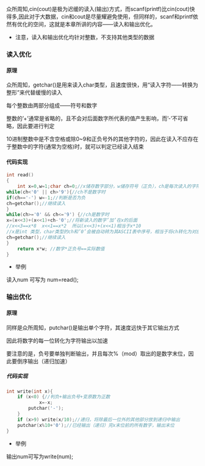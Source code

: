 众所周知,cin(cout)是极为迟缓的读入(输出)方式，而scanf(printf)比cin(cout)快得多,因此对于大数据，cin和cout是尽量耀避免使用，但同样的，scanf和printf依然有优化的空间，这就是本章所讲的内容——读入和输出优化。

* 注意，读入和输出优化均针对整数，不支持其他类型的数据

### 读入优化

#### 原理

众所周知，getchar()是用来读入char类型，且速度很快，用“读入字符——转换为整形”来代替缓慢的读入

每个整数由两部分组成——符号和数字

整数的’+’通常是省略的，且不会对后面数字所代表的值产生影响，而’-’不可省略，因此要进行判定

10进制整数中是不含空格或除0~9和正负号外的其他字符的，因此在读入不应存在于整数中的字符(通常为空格)时，就可以判定已经读入结束

#### 代码实现

```cpp
int read()
{
    int x=0,w=1;char ch=0;//x储存数字部分，w储存符号（正负），ch是每次读入的字符
while(ch<'0' || ch>'9'){//ch不是数字时
if(ch=='-') w=-1;//判断是否为负
ch=getchar();//继续读入
}
while(ch>='0' && ch<='9') {//ch是数字时
x=(x<<3)+(x<<1)+ch-'0';//将新读入的数字’加’在x的后面
//x<<3==x*8  x<<1==x*2  所以(x<<3)+(x<<1)相当于x*10
//x是int 类型，char类型的ch和’0’会被自动转为其ASCII表中序号，相当于将ch转化为对应数字
ch=getchar();//继续读入
}
    return x*w; //数字*正负号==实际数值
}
```

* 举例 

读入num 可写为 num=read();
### 输出优化

#### 原理

同样是众所周知，putchar()是输出单个字符，其速度远快于其它输出方式 

因此将数字的每一位转化为字符输出以加速

要注意的是，负号要单独判断输出，并且每次%（mod）取出的是数字末位，因此要倒序输出（递归加速）

##### 代码实现

```cpp
int write(int x){
	if (x<0) {//判负+输出负号+变原数为正数
    		x=-x;
        putchar('-');
    }
    if (x>9) write(x/10);//递归，将除最后一位外的其他部分放到递归中输出
    putchar(x%10+'0');//已经输出（递归）完x末位前的所有数字，输出末位
}
```

* 举例

输出num可写为write(num);
